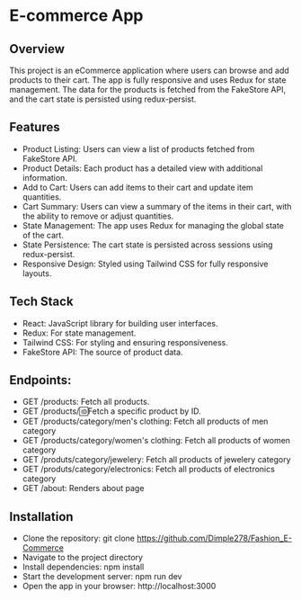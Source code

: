 # E-commerce App
## Overview
This project is an eCommerce application where users can browse and add products to their cart. The app is fully responsive and uses Redux for state management. The data for the products is fetched from the FakeStore API, and the cart state is persisted using redux-persist.

## Features
* Product Listing: Users can view a list of products fetched from FakeStore API.
* Product Details: Each product has a detailed view with additional information.
* Add to Cart: Users can add items to their cart and update item quantities.
* Cart Summary: Users can view a summary of the items in their cart, with the ability to remove or adjust quantities.
* State Management: The app uses Redux for managing the global state of the cart.
* State Persistence: The cart state is persisted across sessions using redux-persist.
* Responsive Design: Styled using Tailwind CSS for fully responsive layouts.
## Tech Stack
* React: JavaScript library for building user interfaces.
* Redux: For state management.
* Tailwind CSS: For styling and ensuring responsiveness.
* FakeStore API: The source of product data.
## Endpoints:
* GET /products: Fetch all products.
* GET /products/:id:Fetch a specific product by ID.
* GET /products/category/men's clothing: Fetch all products of men category
* GET /products/category/women's clothing: Fetch all products of women category
* GET /produts/category/jewelery: Fetch all products of jewelery category
* GET /produts/category/electronics: Fetch all products of electronics category
* GET /about: Renders about page 

## Installation
* Clone the repository: git clone https://github.com/Dimple278/Fashion_E-Commerce
* Navigate to the project directory
* Install dependencies: npm install
* Start the development server: npm run dev
* Open the app in your browser: http://localhost:3000


